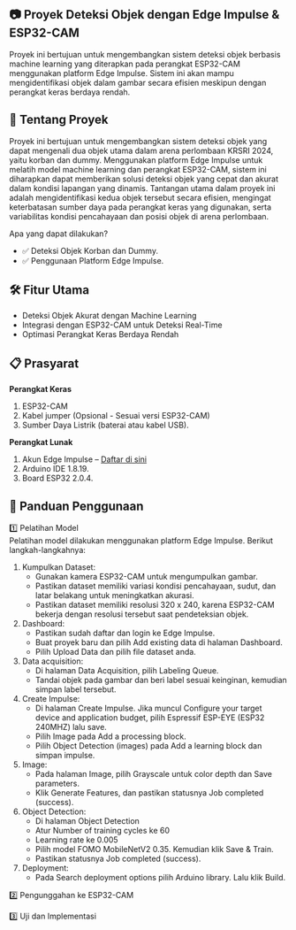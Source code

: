 ## 📷 Proyek Deteksi Objek dengan Edge Impulse & ESP32-CAM
Proyek ini bertujuan untuk mengembangkan sistem deteksi objek berbasis machine learning yang diterapkan pada perangkat ESP32-CAM menggunakan platform Edge Impulse. Sistem ini akan mampu mengidentifikasi objek dalam gambar secara efisien meskipun dengan perangkat keras berdaya rendah.

## 🚀 Tentang Proyek
Proyek ini bertujuan untuk mengembangkan sistem deteksi objek yang dapat mengenali dua objek utama dalam arena perlombaan KRSRI 2024, yaitu korban dan dummy. Menggunakan platform Edge Impulse untuk melatih model machine learning dan perangkat ESP32-CAM, sistem ini diharapkan dapat memberikan solusi deteksi objek yang cepat dan akurat dalam kondisi lapangan yang dinamis. Tantangan utama dalam proyek ini adalah mengidentifikasi kedua objek tersebut secara efisien, mengingat keterbatasan sumber daya pada perangkat keras yang digunakan, serta variabilitas kondisi pencahayaan dan posisi objek di arena perlombaan.

Apa yang dapat dilakukan?
- ✅ Deteksi Objek Korban dan Dummy.
- ✅ Penggunaan Platform Edge Impulse.

## 🛠️ Fitur Utama
- Deteksi Objek Akurat dengan Machine Learning
- Integrasi dengan ESP32-CAM untuk Deteksi Real-Time
- Optimasi Perangkat Keras Berdaya Rendah

## 📋 Prasyarat
**Perangkat Keras**
1. ESP32-CAM
2. Kabel jumper (Opsional - Sesuai versi ESP32-CAM)
3. Sumber Daya Listrik (baterai atau kabel USB).

**Perangkat Lunak**
1. Akun Edge Impulse – [Daftar di sini](https://www.edgeimpulse.com)
2. Arduino IDE 1.8.19.
3. Board ESP32 2.0.4.

## 📖 Panduan Penggunaan
1️⃣ Pelatihan Model  
Pelatihan model dilakukan menggunakan platform Edge Impulse. Berikut langkah-langkahnya:
1. Kumpulkan Dataset:
    - Gunakan kamera ESP32-CAM untuk mengumpulkan gambar.
    - Pastikan dataset memiliki variasi kondisi pencahayaan, sudut, dan latar belakang untuk meningkatkan akurasi.
    - Pastikan dataset memiliki resolusi 320 x 240, karena ESP32-CAM bekerja dengan resolusi tersebut saat pendeteksian objek.
2. Dashboard:
    - Pastikan sudah daftar dan login ke Edge Impulse.
    - Buat proyek baru dan pilih Add existing data di halaman Dashboard.
    - Pilih Upload Data dan pilih file dataset anda.
3. Data acquisition:
    - Di halaman Data Acquisition, pilih Labeling Queue.
    - Tandai objek pada gambar dan beri label sesuai keinginan, kemudian simpan label tersebut.
4. Create Impulse:
    - Di halaman Create Impulse. Jika muncul Configure your target device and application budget, pilih Espressif ESP-EYE (ESP32 240MHZ) lalu save.
    - Pilih Image pada Add a processing block.
    - Pilih Object Detection (images) pada Add a learning block dan simpan impulse.
5. Image:
    - Pada halaman Image, pilih Grayscale untuk color depth dan Save parameters.
    - Klik Generate Features, dan pastikan statusnya Job completed (success).
6. Object Detection:
    - Di halaman Object Detection
    - Atur Number of training cycles ke 60
    - Learning rate ke 0.005
    - Pilih model FOMO MobileNetV2 0.35. Kemudian klik Save & Train.
    - Pastikan statusnya Job completed (success).
7. Deployment:
    - Pada Search deployment options pilih Arduino library. Lalu klik Build.

2️⃣ Pengunggahan ke ESP32-CAM

3️⃣ Uji dan Implementasi
